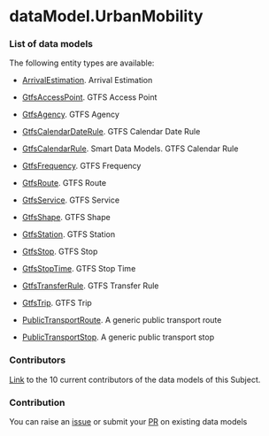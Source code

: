 # dataModel.UrbanMobility

### List of data models

The following entity types are available:
- [ArrivalEstimation](https://github.com/smart-data-models/dataModel.UrbanMobility/blob/master/ArrivalEstimation/README.md). Arrival Estimation

- [GtfsAccessPoint](https://github.com/smart-data-models/dataModel.UrbanMobility/blob/master/GtfsAccessPoint/README.md). GTFS Access Point

- [GtfsAgency](https://github.com/smart-data-models/dataModel.UrbanMobility/blob/master/GtfsAgency/README.md). GTFS Agency

- [GtfsCalendarDateRule](https://github.com/smart-data-models/dataModel.UrbanMobility/blob/master/GtfsCalendarDateRule/README.md). GTFS Calendar Date Rule

- [GtfsCalendarRule](https://github.com/smart-data-models/dataModel.UrbanMobility/blob/master/GtfsCalendarRule/README.md). Smart Data Models. GTFS Calendar Rule

- [GtfsFrequency](https://github.com/smart-data-models/dataModel.UrbanMobility/blob/master/GtfsFrequency/README.md). GTFS Frequency

- [GtfsRoute](https://github.com/smart-data-models/dataModel.UrbanMobility/blob/master/GtfsRoute/README.md). GTFS Route

- [GtfsService](https://github.com/smart-data-models/dataModel.UrbanMobility/blob/master/GtfsService/README.md). GTFS Service

- [GtfsShape](https://github.com/smart-data-models/dataModel.UrbanMobility/blob/master/GtfsShape/README.md). GTFS Shape

- [GtfsStation](https://github.com/smart-data-models/dataModel.UrbanMobility/blob/master/GtfsStation/README.md). GTFS Station

- [GtfsStop](https://github.com/smart-data-models/dataModel.UrbanMobility/blob/master/GtfsStop/README.md). GTFS Stop

- [GtfsStopTime](https://github.com/smart-data-models/dataModel.UrbanMobility/blob/master/GtfsStopTime/README.md). GTFS Stop Time

- [GtfsTransferRule](https://github.com/smart-data-models/dataModel.UrbanMobility/blob/master/GtfsTransferRule/README.md). GTFS Transfer Rule

- [GtfsTrip](https://github.com/smart-data-models/dataModel.UrbanMobility/blob/master/GtfsTrip/README.md). GTFS Trip

- [PublicTransportRoute](https://github.com/smart-data-models/dataModel.UrbanMobility/blob/master/PublicTransportRoute/README.md). A generic public transport route

- [PublicTransportStop](https://github.com/smart-data-models/dataModel.UrbanMobility/blob/master/PublicTransportStop/README.md). A generic public transport stop



### Contributors
[Link](https://github.com/smart-data-models/dataModel.UrbanMobility/blob/master/CONTRIBUTORS.yaml) to the 10 current contributors of the data models of this Subject.


### Contribution
You can raise an [issue](https://github.com/smart-data-models/dataModel.UrbanMobility/issues) or submit your [PR](https://github.com/smart-data-models/dataModel.UrbanMobility/pulls) on existing data models
